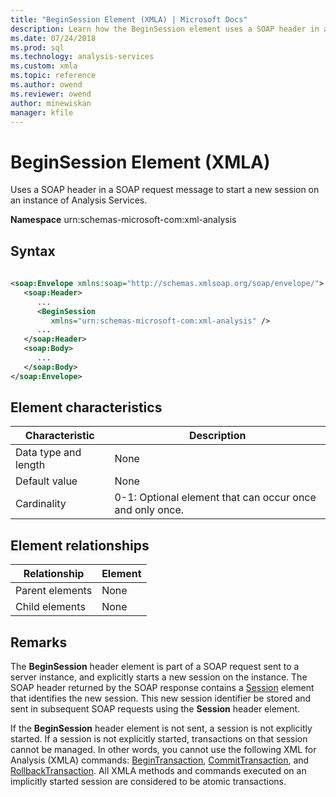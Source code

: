 ```yaml
---
title: "BeginSession Element (XMLA) | Microsoft Docs"
description: Learn how the BeginSession element uses a SOAP header in a SOAP request message to start a new session on an instance of Analysis Services.
ms.date: 07/24/2018
ms.prod: sql
ms.technology: analysis-services
ms.custom: xmla
ms.topic: reference
ms.author: owend
ms.reviewer: owend
author: minewiskan
manager: kfile
---
```

# BeginSession Element (XMLA)

  Uses a SOAP header in a SOAP request message to start a new session on an instance of Analysis Services.  
  
 **Namespace** urn:schemas-microsoft-com:xml-analysis  
  
## Syntax  
  
```xml  
  
<soap:Envelope xmlns:soap="http://schemas.xmlsoap.org/soap/envelope/">  
   <soap:Header>  
      ...  
      <BeginSession  
         xmlns="urn:schemas-microsoft-com:xml-analysis" />  
      ...  
   </soap:Header>  
   <soap:Body>  
      ...  
   </soap:Body>  
</soap:Envelope>  
```  
  
## Element characteristics  
  
|Characteristic|Description|  
|--------------------|-----------------|  
|Data type and length|None|  
|Default value|None|  
|Cardinality|0-1: Optional element that can occur once and only once.|  
  
## Element relationships  
  
|Relationship|Element|  
|------------------|-------------|  
|Parent elements|None|  
|Child elements|None|  
  
## Remarks  
 The **BeginSession** header element is part of a SOAP request sent to a server instance, and explicitly starts a new session on the instance. The SOAP header returned by the SOAP response contains a [Session](../xml-elements-headers/session-element-xmla.md) element that identifies the new session. This new session identifier be stored and sent in subsequent SOAP requests using the **Session** header element.  
  
 If the **BeginSession** header element is not sent, a session is not explicitly started. If a session is not explicitly started, transactions on that session cannot be managed. In other words, you cannot use the following XML for Analysis (XMLA) commands: [BeginTransaction](../xml-elements-commands/begintransaction-element-xmla.md), [CommitTransaction](../xml-elements-commands/committransaction-element-xmla.md), and [RollbackTransaction](../xml-elements-commands/rollbacktransaction-element-xmla.md). All XMLA methods and commands executed on an implicitly started session are considered to be atomic transactions. 